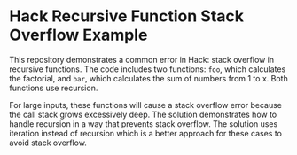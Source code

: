 # Hack Recursive Function Stack Overflow Example

This repository demonstrates a common error in Hack: stack overflow in recursive functions. The code includes two functions: `foo`, which calculates the factorial, and `bar`, which calculates the sum of numbers from 1 to x. Both functions use recursion. 

For large inputs, these functions will cause a stack overflow error because the call stack grows excessively deep. The solution demonstrates how to handle recursion in a way that prevents stack overflow. The solution uses iteration instead of recursion which is a better approach for these cases to avoid stack overflow.